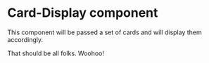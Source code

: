 # Card-Display component

This component will be passed a set of cards and will display them accordingly.

That should be all folks. Woohoo!
